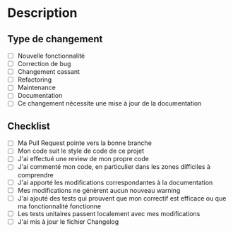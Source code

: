 # Description

<!-- Veuillez inclure un résumé du changement, du problème résolu ou de la fonctionnalité ajoutée. Veuillez également expliquer la motivation et le contexte si cela est pertinent. -->

## Type de changement

<!-- Veuillez supprimer les options non pertinentes. -->

- [ ] Nouvelle fonctionnalité
- [ ] Correction de bug
- [ ] Changement cassant
- [ ] Refactoring
- [ ] Maintenance
- [ ] Documentation
- [ ] Ce changement nécessite une mise à jour de la documentation

## Checklist

- [ ] Ma Pull Request pointe vers la bonne branche
- [ ] Mon code suit le style de code de ce projet
- [ ] J'ai effectué une review de mon propre code
- [ ] J'ai commenté mon code, en particulier dans les zones difficiles à comprendre
- [ ] J'ai apporté les modifications correspondantes à la documentation
- [ ] Mes modifications ne génèrent aucun nouveau warning
- [ ] J'ai ajouté des tests qui prouvent que mon correctif est efficace ou que ma fonctionnalité fonctionne
- [ ] Les tests unitaires passent localement avec mes modifications
- [ ] J'ai mis à jour le fichier Changelog

